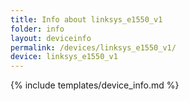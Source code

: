```yaml
---
title: Info about linksys_e1550_v1
folder: info
layout: deviceinfo
permalink: /devices/linksys_e1550_v1/
device: linksys_e1550_v1
---
```

{% include templates/device_info.md %}
